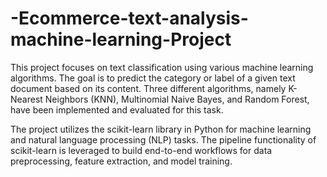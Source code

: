 # -Ecommerce-text-analysis-machine-learning-Project
This project focuses on text classification using various machine learning algorithms. The goal is to predict the category or label of a given text document based on its content. Three different algorithms, namely K-Nearest Neighbors (KNN), Multinomial Naive Bayes, and Random Forest, have been implemented and evaluated for this task.

The project utilizes the scikit-learn library in Python for machine learning and natural language processing (NLP) tasks. The pipeline functionality of scikit-learn is leveraged to build end-to-end workflows for data preprocessing, feature extraction, and model training.
